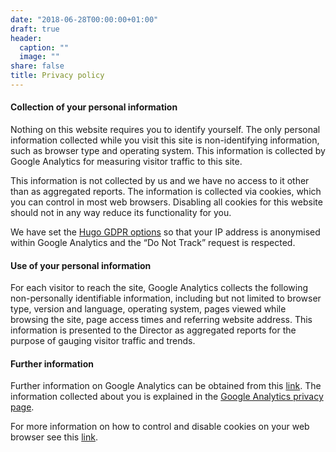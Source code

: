 ```yaml
---
date: "2018-06-28T00:00:00+01:00"
draft: true
header:
  caption: ""
  image: ""
share: false
title: Privacy policy
---
```


#### Collection of your personal information
Nothing on this website requires you to identify yourself. The only personal information collected while you visit this site is non-identifying information, such as browser type and operating system. This information is collected by Google Analytics for measuring visitor traffic to this site.

This information is not collected by us and we have no access to it other than as aggregated reports. The information is collected via cookies, which you can control in most web browsers. Disabling all cookies for this website should not in any way reduce its functionality for you.

We have set the [Hugo GDPR options](https://gohugo.io/about/hugo-and-gdpr/#all-privacy-settings) so that your IP address is anonymised within Google Analytics and the “Do Not Track” request is respected.

#### Use of your personal information
For each visitor to reach the site, Google Analytics collects the following non-personally identifiable information, including but not limited to browser type, version and language, operating system, pages viewed while browsing the site, page access times and referring website address. This information is presented to the Director as aggregated reports for the purpose of gauging visitor traffic and trends.

#### Further information
Further information on Google Analytics can be obtained from this [link](https://en.wikipedia.org/wiki/Google_Analytics). The information collected about you is explained in the [Google Analytics privacy page](https://support.google.com/analytics/answer/6004245).

For more information on how to control and disable cookies on your web browser see this [link](https://cookies.insites.com/disable-cookies/).